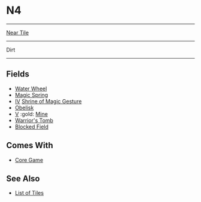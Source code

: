 # N4

___
[Near Tile](../keywords/near_tile.md)
___
Dirt
___


## Fields

- [Water Wheel](../fields/water_wheel.md)
- [Magic Spring](../fields/magic_spring.md)
- [Ⅳ](../difficulties.md) [Shrine of Magic Gesture](../fields/shrine_of_magic_gesture.md)
- [Obelisk](../fields/obelisk.md)
- [Ⅴ](../difficulties.md) :gold: [Mine](../fields/mine.md)
- [Warrior's Tomb](../fields/warriors_tomb.md)
- [Blocked Field](../keywords/blocked_field.md)


## Comes With

- [Core Game](../content/core_game.md)


## See Also

- [List of Tiles](index.md)
